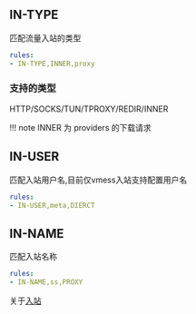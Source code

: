 ## IN-TYPE

匹配流量入站的类型

```yaml
rules:
- IN-TYPE,INNER,proxy
```

### 支持的类型

HTTP/SOCKS/TUN/TPROXY/REDIR/INNER

!!! note
    INNER 为 providers 的下载请求

## IN-USER

匹配入站用户名,目前仅vmess入站支持配置用户名

```yaml
rules:
- IN-USER,meta,DIERCT
```

## IN-NAME

匹配入站名称

```yaml
rules:
- IN-NAME,ss,PROXY
```

关于[入站](../inbound/index.md)
